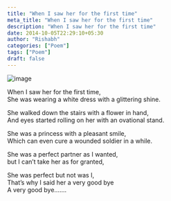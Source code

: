 ```yaml
---
title: "When I saw her for the first time"
meta_title: "When I saw her for the first time"
description: "When I saw her for the first time"
date: 2014-10-05T22:29:10+05:30
author: "Rishabh"
categories: ["Poem"]
tags: ["Poem"]
draft: false
---
```

![image](/images/posts/when-i-saw-her.png)

When I saw her for the first time,<br>
She was wearing a white dress with a glittering shine.

She walked down the stairs with a flower in hand,<br>
And eyes started rolling on her with an ovational stand.

She was a princess with a pleasant smile,<br>
Which can even cure a wounded soldier in a while.

She was a perfect partner as I wanted,<br>
but I can’t take her as for granted,

She was perfect but not was I,<br>
That’s why I said her a very good bye<br>
A very good bye.......

